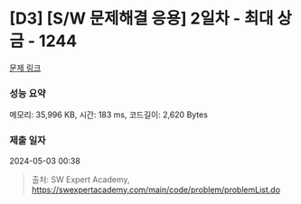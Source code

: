 # [D3] [S/W 문제해결 응용] 2일차 - 최대 상금 - 1244 

[문제 링크](https://swexpertacademy.com/main/code/problem/problemDetail.do?contestProbId=AV15Khn6AN0CFAYD) 

### 성능 요약

메모리: 35,996 KB, 시간: 183 ms, 코드길이: 2,620 Bytes

### 제출 일자

2024-05-03 00:38



> 출처: SW Expert Academy, https://swexpertacademy.com/main/code/problem/problemList.do